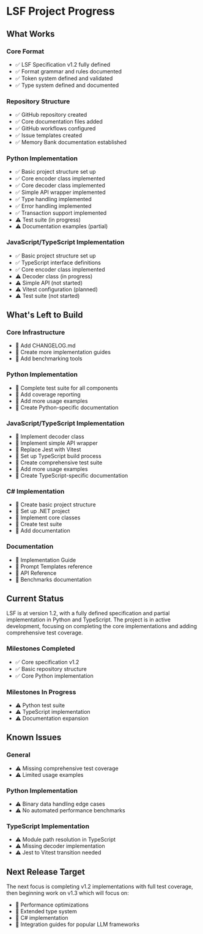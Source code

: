 # LSF Project Progress

## What Works

### Core Format

- ✅ LSF Specification v1.2 fully defined
- ✅ Format grammar and rules documented
- ✅ Token system defined and validated
- ✅ Type system defined and documented

### Repository Structure

- ✅ GitHub repository created
- ✅ Core documentation files added
- ✅ GitHub workflows configured 
- ✅ Issue templates created
- ✅ Memory Bank documentation established

### Python Implementation

- ✅ Basic project structure set up
- ✅ Core encoder class implemented
- ✅ Core decoder class implemented
- ✅ Simple API wrapper implemented
- ✅ Type handling implemented
- ✅ Error handling implemented
- ✅ Transaction support implemented
- ⚠️ Test suite (in progress)
- ⚠️ Documentation examples (partial)

### JavaScript/TypeScript Implementation

- ✅ Basic project structure set up
- ✅ TypeScript interface definitions
- ✅ Core encoder class implemented
- ⚠️ Decoder class (in progress)
- ⚠️ Simple API (not started)
- ⚠️ Vitest configuration (planned)
- ⚠️ Test suite (not started)

## What's Left to Build

### Core Infrastructure

- 📝 Add CHANGELOG.md
- 📝 Create more implementation guides
- 📝 Add benchmarking tools

### Python Implementation

- 🚀 Complete test suite for all components
- 🚀 Add coverage reporting
- 📝 Add more usage examples
- 📝 Create Python-specific documentation

### JavaScript/TypeScript Implementation

- 🚀 Implement decoder class
- 🚀 Implement simple API wrapper
- 🚀 Replace Jest with Vitest
- 🚀 Set up TypeScript build process
- 🚀 Create comprehensive test suite
- 📝 Add more usage examples
- 📝 Create TypeScript-specific documentation

### C# Implementation

- 📝 Create basic project structure
- 📝 Set up .NET project
- 📝 Implement core classes
- 📝 Create test suite
- 📝 Add documentation

### Documentation

- 📝 Implementation Guide
- 📝 Prompt Templates reference
- 📝 API Reference
- 📝 Benchmarks documentation

## Current Status

LSF is at version 1.2, with a fully defined specification and partial implementation in Python and TypeScript. The project is in active development, focusing on completing the core implementations and adding comprehensive test coverage.

### Milestones Completed

- ✅ Core specification v1.2
- ✅ Basic repository structure
- ✅ Core Python implementation

### Milestones In Progress

- ⚠️ Python test suite
- ⚠️ TypeScript implementation
- ⚠️ Documentation expansion

## Known Issues

### General

- ⚠️ Missing comprehensive test coverage
- ⚠️ Limited usage examples

### Python Implementation

- ⚠️ Binary data handling edge cases
- ⚠️ No automated performance benchmarks

### TypeScript Implementation

- ⚠️ Module path resolution in TypeScript
- ⚠️ Missing decoder implementation
- ⚠️ Jest to Vitest transition needed

## Next Release Target

The next focus is completing v1.2 implementations with full test coverage, then beginning work on v1.3 which will focus on:

- 🚀 Performance optimizations
- 🚀 Extended type system
- 🚀 C# implementation
- 🚀 Integration guides for popular LLM frameworks 